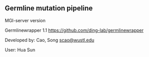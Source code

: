 
Germline mutation pipeline
---------------------------

MGI-server version

Germlinewrapper 1.1 https://github.com/ding-lab/germlinewrapper

Developed by: Cao, Song <scao@wustl.edu>

User: Hua Sun
